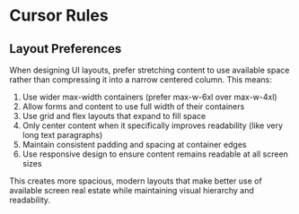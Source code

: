 # Cursor Rules

## Layout Preferences

When designing UI layouts, prefer stretching content to use available space rather than compressing it into a narrow centered column. This means:

1. Use wider max-width containers (prefer max-w-6xl over max-w-4xl)
2. Allow forms and content to use full width of their containers
3. Use grid and flex layouts that expand to fill space
4. Only center content when it specifically improves readability (like very long text paragraphs)
5. Maintain consistent padding and spacing at container edges
6. Use responsive design to ensure content remains readable at all screen sizes

This creates more spacious, modern layouts that make better use of available screen real estate while maintaining visual hierarchy and readability. 
